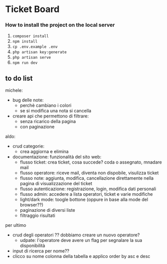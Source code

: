 Ticket Board
===

### How to install the project on the local server
1. `composer install`
2. `npm install`
3. `cp .env.example .env`
4. `php artisan key:generate`
3. `php artisan serve`
4. `npm run dev`


## to do list
michele:
- bug delle note:
  - perchè cambiano i colori
  - se si modifica una nota si cancella 
- creare api che permettono di filtrare:
  - senza ricarico della pagina
  - con paginazione

aldo:
- crud categorie:
  - crea aggiorna e elimina
- documentazione: funzionalità del sito web:
  - flusso ticket: crea ticket, cosa succede? coda o assegnato, mnadare mail
  - flusso operatore: riceve mail, diventa non dispobile, visulizza ticket
  - flusso note: aggiunta, modifica, cancellazione direttamente nella pagina di visualizzazione del ticket
  - flusso autenticazione: registrazione, login, modifica dati personali
  - flusso admin: accedere a lista operatori, ticket e varie modifiche
  - light/dark mode: toogle bottone (oppure in base alla mode del browser??)
  - paginazione di diversi liste
  - filtraggio risultati


per ultimo
- crud degli operatori ?? dobbiamo creare un nuovo operatore?
  - udpate: l'operatore deve avere un flag per segnalare la sua disponibilità
- input di ricerca per nome??
- clicco su nome colonna della tabella e applico order by asc e desc